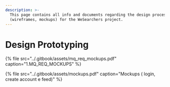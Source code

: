 ```yaml
---
description: >-
  This page contains all info and documents regarding the design process
  (wireframes, mockups) for the WeSearchers project.
---
```


# Design Prototyping



{% file src="../.gitbook/assets/mq\_req\_mockups.pdf" caption="1.MQ\_REQ\_MOCKUPS" %}

{% file src="../.gitbook/assets/mockups.pdf" caption="Mockups \( login, create account e feed\)" %}

